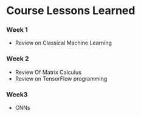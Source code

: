 # Course Lessons Learned
### Week 1
* Review on Classical Machine Learning
### Week 2
* Review Of Matrix Calculus
* Review on TensorFlow programming
### Week3
* CNNs